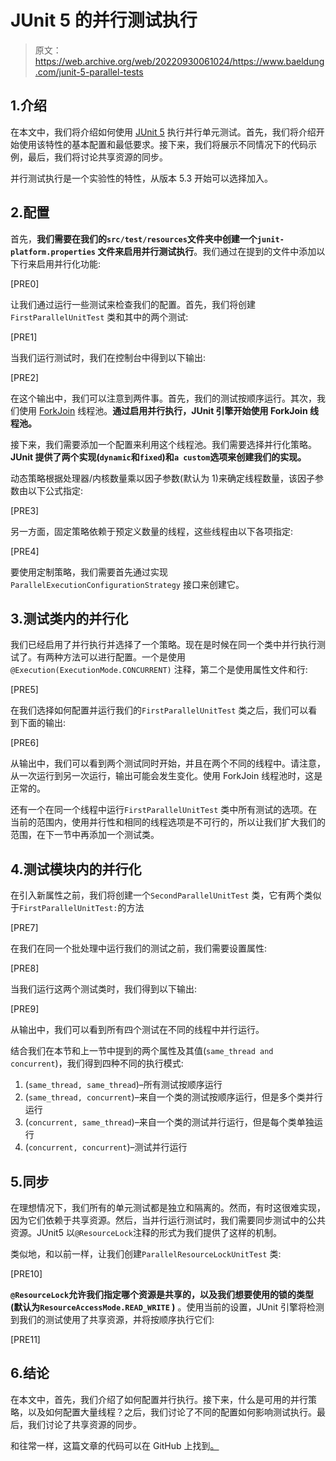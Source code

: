 # JUnit 5 的并行测试执行

> 原文：<https://web.archive.org/web/20220930061024/https://www.baeldung.com/junit-5-parallel-tests>

## 1.介绍

在本文中，我们将介绍如何使用 [JUnit 5](/web/20221223204047/https://www.baeldung.com/junit-5) 执行并行单元测试。首先，我们将介绍开始使用该特性的基本配置和最低要求。接下来，我们将展示不同情况下的代码示例，最后，我们将讨论共享资源的同步。

并行测试执行是一个实验性的特性，从版本 5.3 开始可以选择加入。

## 2.配置

首先，**我们需要在我们的`src/test/resources`文件夹中创建一个`junit-platform.properties` 文件来启用并行测试执行**。我们通过在提到的文件中添加以下行来启用并行化功能:

[PRE0]

让我们通过运行一些测试来检查我们的配置。首先，我们将创建 `FirstParallelUnitTest` 类和其中的两个测试:

[PRE1]

当我们运行测试时，我们在控制台中得到以下输出:

[PRE2]

在这个输出中，我们可以注意到两件事。首先，我们的测试按顺序运行。其次，我们使用 [ForkJoin](/web/20221223204047/https://www.baeldung.com/java-fork-join) 线程池。**通过启用并行执行，JUnit 引擎开始使用 ForkJoin 线程池。**

接下来，我们需要添加一个配置来利用这个线程池。我们需要选择并行化策略。 **JUnit 提供了两个实现(`dynamic`和`fixed`)和`a custom`选项来创建我们的实现。**

动态策略根据处理器/内核数量乘以因子参数(默认为 1)来确定线程数量，该因子参数由以下公式指定:

[PRE3]

另一方面，固定策略依赖于预定义数量的线程，这些线程由以下各项指定:

[PRE4]

要使用定制策略，我们需要首先通过实现`ParallelExecutionConfigurationStrategy` 接口来创建它。

## 3.测试类内的并行化

我们已经启用了并行执行并选择了一个策略。现在是时候在同一个类中并行执行测试了。有两种方法可以进行配置。一个是使用`@Execution(ExecutionMode.CONCURRENT)` 注释，第二个是使用属性文件和行:

[PRE5]

在我们选择如何配置并运行我们的`FirstParallelUnitTest` 类之后，我们可以看到下面的输出:

[PRE6]

从输出中，我们可以看到两个测试同时开始，并且在两个不同的线程中。请注意，从一次运行到另一次运行，输出可能会发生变化。使用 ForkJoin 线程池时，这是正常的。

还有一个在同一个线程中运行`FirstParallelUnitTest` 类中所有测试的选项。在当前的范围内，使用并行性和相同的线程选项是不可行的，所以让我们扩大我们的范围，在下一节中再添加一个测试类。

## 4.测试模块内的并行化

在引入新属性之前，我们将创建一个`SecondParallelUnitTest` 类，它有两个类似于`FirstParallelUnitTest:`的方法

[PRE7]

在我们在同一个批处理中运行我们的测试之前，我们需要设置属性:

[PRE8]

当我们运行这两个测试类时，我们得到以下输出:

[PRE9]

从输出中，我们可以看到所有四个测试在不同的线程中并行运行。

结合我们在本节和上一节中提到的两个属性及其值(`same_thread and concurrent`)，我们得到四种不同的执行模式:

1.  (`same_thread, same_thread`)–所有测试按顺序运行
2.  (`same_thread, concurrent`)–来自一个类的测试按顺序运行，但是多个类并行运行
3.  (`concurrent, same_thread`)–来自一个类的测试并行运行，但是每个类单独运行
4.  (`concurrent, concurrent`)–测试并行运行

## 5.同步

在理想情况下，我们所有的单元测试都是独立和隔离的。然而，有时这很难实现，因为它们依赖于共享资源。然后，当并行运行测试时，我们需要同步测试中的公共资源。JUnit5 以`@ResourceLock`注释的形式为我们提供了这样的机制。

类似地，和以前一样，让我们创建`ParallelResourceLockUnitTest` 类:

[PRE10]

**`@ResourceLock`允许我们指定哪个资源是共享的，以及我们想要使用的锁的类型(默认为`ResourceAccessMode.READ_WRITE` )** 。使用当前的设置，JUnit 引擎将检测到我们的测试使用了共享资源，并将按顺序执行它们:

[PRE11]

## 6.结论

在本文中，首先，我们介绍了如何配置并行执行。接下来，什么是可用的并行策略，以及如何配置大量线程？之后，我们讨论了不同的配置如何影响测试执行。最后，我们讨论了共享资源的同步。

和往常一样，这篇文章的代码可以在 GitHub 上找到[。](https://web.archive.org/web/20221223204047/https://github.com/eugenp/tutorials/tree/master/testing-modules/junit-5-advanced)